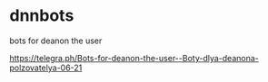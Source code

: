 # dnnbots
bots for deanon the user

https://telegra.ph/Bots-for-deanon-the-user--Boty-dlya-deanona-polzovatelya-06-21
